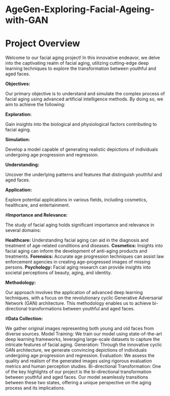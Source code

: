 # AgeGen-Exploring-Facial-Ageing-with-GAN

# **Project Overview**

Welcome to our facial aging project! In this innovative endeavor, we delve into the captivating realm of facial aging, utilizing cutting-edge deep learning techniques to explore the transformation between youthful and aged faces.

**Objectives:**

Our primary objective is to understand and simulate the complex process of facial aging using advanced artificial intelligence methods. By doing so, we aim to achieve the following:

**Exploration:** 

Gain insights into the biological and physiological factors contributing to facial aging.

**Simulation:**

Develop a model capable of generating realistic depictions of individuals undergoing age progression and regression.

**Understanding:** 

Uncover the underlying patterns and features that distinguish youthful and aged faces.

**Application:**

Explore potential applications in various fields, including cosmetics, healthcare, and entertainment.

#**Importance and Relevance:**

The study of facial aging holds significant importance and relevance in several domains:

**Healthcare:** Understanding facial aging can aid in the diagnosis and treatment of age-related conditions and diseases.
**Cosmetics:** Insights into facial aging can inform the development of anti-aging products and treatments.
**Forensics:** Accurate age progression techniques can assist law enforcement agencies in creating age-progressed images of missing persons.
**Psychology:** Facial aging research can provide insights into societal perceptions of beauty, aging, and identity.

**Methodology:**

Our approach involves the application of advanced deep learning techniques, with a focus on the revolutionary cyclic Generative Adversarial Network (GAN) architecture. This methodology enables us to achieve bi-directional transformations between youthful and aged faces.

#**Data Collection:**

We gather original images representing both young and old faces from diverse sources.
Model Training: We train our model using state-of-the-art deep learning frameworks, leveraging large-scale datasets to capture the intricate features of facial aging.
Generation: Through the innovative cyclic GAN architecture, we generate convincing depictions of individuals undergoing age progression and regression.
Evaluation: We assess the quality and realism of the generated images using rigorous evaluation metrics and human perception studies.
Bi-directional Transformation:
One of the key highlights of our project is the bi-directional transformation between youthful and aged faces. Our model seamlessly transitions between these two states, offering a unique perspective on the aging process and its implications.
